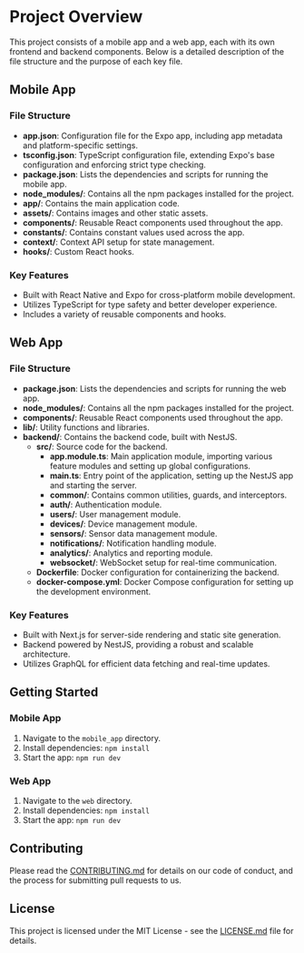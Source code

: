 # Project Overview

This project consists of a mobile app and a web app, each with its own frontend and backend components. Below is a detailed description of the file structure and the purpose of each key file.

## Mobile App

### File Structure

- **app.json**: Configuration file for the Expo app, including app metadata and platform-specific settings.
- **tsconfig.json**: TypeScript configuration file, extending Expo's base configuration and enforcing strict type checking.
- **package.json**: Lists the dependencies and scripts for running the mobile app.
- **node_modules/**: Contains all the npm packages installed for the project.
- **app/**: Contains the main application code.
- **assets/**: Contains images and other static assets.
- **components/**: Reusable React components used throughout the app.
- **constants/**: Contains constant values used across the app.
- **context/**: Context API setup for state management.
- **hooks/**: Custom React hooks.

### Key Features

- Built with React Native and Expo for cross-platform mobile development.
- Utilizes TypeScript for type safety and better developer experience.
- Includes a variety of reusable components and hooks.

## Web App

### File Structure

- **package.json**: Lists the dependencies and scripts for running the web app.
- **node_modules/**: Contains all the npm packages installed for the project.
- **components/**: Reusable React components used throughout the app.
- **lib/**: Utility functions and libraries.
- **backend/**: Contains the backend code, built with NestJS.
  - **src/**: Source code for the backend.
    - **app.module.ts**: Main application module, importing various feature modules and setting up global configurations.
    - **main.ts**: Entry point of the application, setting up the NestJS app and starting the server.
    - **common/**: Contains common utilities, guards, and interceptors.
    - **auth/**: Authentication module.
    - **users/**: User management module.
    - **devices/**: Device management module.
    - **sensors/**: Sensor data management module.
    - **notifications/**: Notification handling module.
    - **analytics/**: Analytics and reporting module.
    - **websocket/**: WebSocket setup for real-time communication.
  - **Dockerfile**: Docker configuration for containerizing the backend.
  - **docker-compose.yml**: Docker Compose configuration for setting up the development environment.

### Key Features

- Built with Next.js for server-side rendering and static site generation.
- Backend powered by NestJS, providing a robust and scalable architecture.
- Utilizes GraphQL for efficient data fetching and real-time updates.

## Getting Started

### Mobile App

1. Navigate to the `mobile_app` directory.
2. Install dependencies: `npm install`
3. Start the app: `npm run dev`

### Web App

1. Navigate to the `web` directory.
2. Install dependencies: `npm install`
3. Start the app: `npm run dev`

## Contributing

Please read the [CONTRIBUTING.md](CONTRIBUTING.md) for details on our code of conduct, and the process for submitting pull requests to us.

## License

This project is licensed under the MIT License - see the [LICENSE.md](LICENSE.md) file for details. 